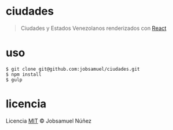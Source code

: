 # ciudades

> Ciudades y Estados Venezolanos renderizados con [React](http://facebook.github.io/react/)

# uso
	
	$ git clone git@github.com:jobsamuel/ciudades.git
	$ npm install
	$ gulp

# licencia

Licencia [MIT](http://opensource.org/licenses/MIT) :copyright: Jobsamuel Núñez
